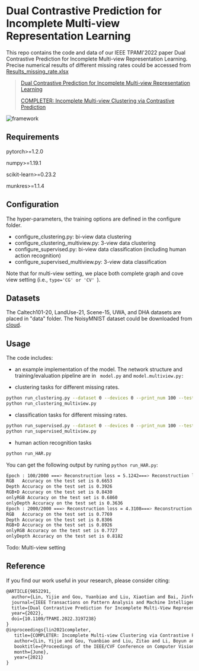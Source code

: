 # Dual Contrastive Prediction for Incomplete Multi-view Representation Learning


This repo contains the code and data of our IEEE TPAMI'2022 paper Dual Contrastive Prediction for Incomplete Multi-view Representation Learning. Precise numerical results of different missing rates could be accessed from [Results_missing_rate.xlsx](https://github.com/XLearning-SCU/2022-TPAMI-DCP/blob/main/Results_missing_rate.xlsx)

> [Dual Contrastive Prediction for Incomplete Multi-view Representation Learning](http://pengxi.me/wp-content/uploads/2022/08/DCP.pdf)
>
> [COMPLETER: Incomplete Multi-view Clustering via Contrastive Prediction](http://pengxi.me/wp-content/uploads/2021/03/2021CVPR-completer.pdf)

![framework](figure//framework.png)

## Requirements

pytorch>=1.2.0 

numpy>=1.19.1

scikit-learn>=0.23.2

munkres>=1.1.4

## Configuration

The hyper-parameters, the training options are defined in the configure folder.
- configure_clustering.py: bi-view data clustering
- configure_clustering_multiview.py: 3-view data clustering
- configure_supervised.py: bi-view data classification (including human action recognition)
- configure_supervised_multiview.py: 3-view data classification

Note that for multi-view setting, we place both complete graph and cove view setting (i.e., ```type='CG' or 'CV' ```).

## Datasets

The Caltech101-20, LandUse-21, Scene-15, UWA, and DHA datasets are placed in "data" folder. The NoisyMNIST dataset could be downloaded from [cloud](https://drive.google.com/file/d/1b__tkQMHRrYtcCNi_LxnVVTwB-TWdj93/view?usp=sharing).

## Usage

The code includes:

- an example implementation of the model. The network structure and training/evaluation pipeline are in 
``` model.py``` and ```model.multiview.py: ```

- clustering tasks for different missing rates.
```bash
python run_clustering.py --dataset 0 --devices 0 --print_num 100 --test_time 5 --missing_rate 0.5
python run_clustering_multiview.py 
```
- classification tasks for different missing rates.
```bash
python run_supervised.py --dataset 0 --devices 0 --print_num 100 --test_time 5 --missing_rate 0.5
python run_supervised_multiview.py
```
- human action recognition tasks
```bash
python run_HAR.py 
```

You can get the following output by runing ```python run_HAR.py```:

```bash
Epoch : 100/2000 ===> Reconstruction loss = 5.1242===> Reconstruction loss = 0.0489 ===> Map loss = 0.0001 ===> Map loss = 0.0001 ===> Loss_icl = -7.4860e+01 ===> Loss_ccl = 1.2800e+02 ===> All loss = 5.3657e+01
RGB   Accuracy on the test set is 0.6653
Depth Accuracy on the test set is 0.3926
RGB+D Accuracy on the test set is 0.8430
onlyRGB Accuracy on the test set is 0.6860
onlyDepth Accuracy on the test set is 0.3636
Epoch : 2000/2000 ===> Reconstruction loss = 4.3108===> Reconstruction loss = 0.0163 ===> Map loss = 0.0001 ===> Map loss = 0.0004 ===> Loss_icl = -7.7413e+01 ===> Loss_ccl = 1.2800e+02 ===> All loss = 5.1020e+01
RGB   Accuracy on the test set is 0.7769
Depth Accuracy on the test set is 0.8306
RGB+D Accuracy on the test set is 0.8926
onlyRGB Accuracy on the test set is 0.7727
onlyDepth Accuracy on the test set is 0.8182
```
Todo: Multi-view setting

## Reference

If you find our work useful in your research, please consider citing:

```latex
@ARTICLE{9852291,
  author={Lin, Yijie and Gou, Yuanbiao and Liu, Xiaotian and Bai, Jinfeng and Lv, Jiancheng and Peng, Xi},
  journal={IEEE Transactions on Pattern Analysis and Machine Intelligence}, 
  title={Dual Contrastive Prediction for Incomplete Multi-View Representation Learning}, 
  year={2022},
  doi={10.1109/TPAMI.2022.3197238}
}
@inproceedings{lin2021completer,
   title={COMPLETER: Incomplete Multi-view Clustering via Contrastive Prediction},
   author={Lin, Yijie and Gou, Yuanbiao and Liu, Zitao and Li, Boyun and Lv, Jiancheng and Peng, Xi},
   booktitle={Proceedings of the IEEE/CVF Conference on Computer Vision and Pattern Recognition (CVPR)},
   month={June},
   year={2021}
}
```

